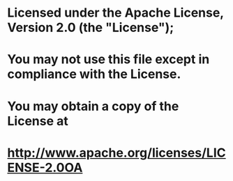 #
# Licensed under the Apache License, Version 2.0 (the "License");
# You may not use this file except in compliance with the License.
# You may obtain a copy of the License at
# http://www.apache.org/licenses/LICENSE-2.0OA
#


